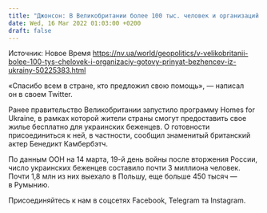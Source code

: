 ```yaml
---
title: "Джонсон: В Великобритании более 100 тыс. человек и организаций готовы принять беженцев из Украины"
date: Wed, 16 Mar 2022 01:03:00 +0200
draft: false
---
```

Источник: Новое Время https://nv.ua/world/geopolitics/v-velikobritanii-bolee-100-tys-chelovek-i-organizaciy-gotovy-prinyat-bezhencev-iz-ukrainy-50225383.html


«Спасибо всем в стране, кто предложил свою помощь», — написал он в своем Twitter.

Ранее правительство Великобритании запустило программу Homes for Ukraine, в рамках которой жители страны смогут предоставить свое жилье бесплатно для украинских беженцев. О готовности присоединиться к ней, в частности, сообщил знаменитый британский актер Бенедикт Камбербэтч.

По данным ООН на 14 марта, 19-й день войны после вторжения России, число украинских беженцев составило почти 3 миллиона человек. Почти 1,8 млн из них выехало в Польшу, еще больше 450 тысяч — в Румынию. 

Присоединяйтесь к нам в соцсетях Facebook, Telegram та Instagram.
